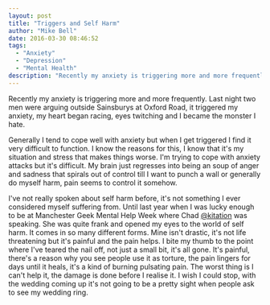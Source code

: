 ```yaml
---
layout: post
title: "Triggers and Self Harm"
author: "Mike Bell"
date: 2016-03-30 08:46:52
tags:
  - "Anxiety"
  - "Depression"
  - "Mental Health"
description: "Recently my anxiety is triggering more and more frequently. Last night two men were arguing outside Sainsburys at Oxford Road, it triggered my anxiety, my heart began racing, eyes twitching and I became the monster I hate."
---
```

Recently my anxiety is triggering more and more frequently. Last night two men were arguing outside Sainsburys at Oxford Road, it triggered my anxiety, my heart began racing, eyes twitching and I became the monster I hate.

Generally I tend to cope well with anxiety but when I get triggered I find it very difficult to function. I know the reasons for this, I know that it's my situation and stress that makes things worse. I'm trying to cope with anxiety attacks but it's difficult. My brain just regresses into being an soup of anger and sadness that spirals out of control till I want to punch a wall or generally do myself harm, pain seems to control it somehow.

I've not really spoken about self harm before, it's not something I ever considered myself suffering from. Until last year when I was lucky enough to be at Manchester Geek Mental Help Week where Chad [@kitation](https://twitter.com/kitation) was speaking. She was quite frank and opened my eyes to the world of self harm. It comes in so many different forms. Mine isn't drastic, it's not life threatening but it's painful and the pain helps. I bite my thumb to the point where I've teared the nail off, not just a small bit, it's all gone. It's painful, there's a reason why you see people use it as torture, the pain lingers for days until it heals, it's a kind of burning pulsating pain. The worst thing is I can't help it, the damage is done before I realise it. I wish I could stop, with the wedding coming up it's not going to be a pretty sight when people ask to see my wedding ring.
